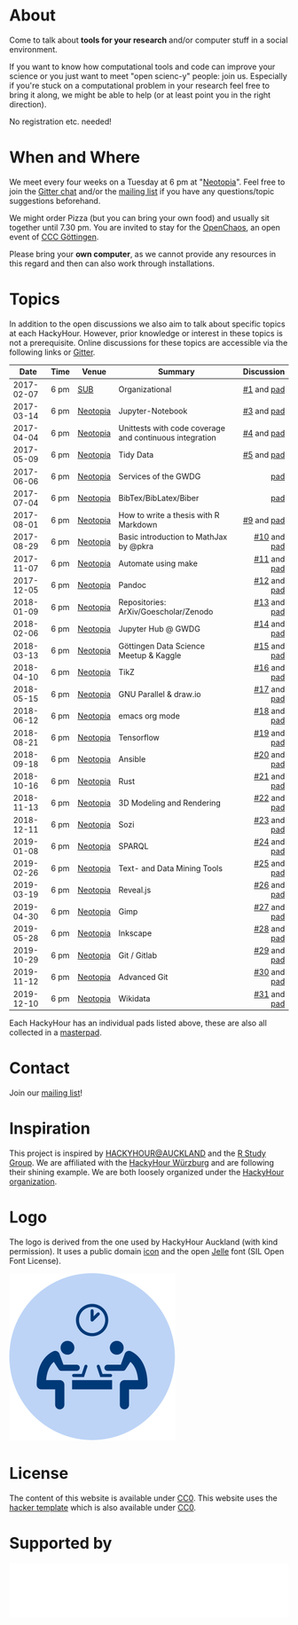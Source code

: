 # About
Come to talk about **tools for your research** and/or computer stuff in a social environment.

If you want to know how computational tools and code can improve your science or you just want to meet "open scienc-y" people: join us. Especially if you're stuck on a computational problem in your research feel free to bring it along, we might be able to help (or at least point you in the right direction).

No registration etc. needed!

# When and Where
We meet every four weeks on a Tuesday at 6 pm at "[Neotopia](https://cccgoe.de/wiki/Neotopia)". Feel free to join the [Gitter chat](https://gitter.im/HackyHour/Goettingen?utm_source=share-link&utm_medium=link&utm_campaign=share-link) and/or the [mailing list](https://listserv.gwdg.de/mailman/listinfo/hackyhour) if you have any questions/topic suggestions beforehand.

We might order Pizza (but you can bring your own food) and usually sit together until 7.30 pm. You are invited to stay for the [OpenChaos](https://cccgoe.de/wiki/OpenChaos), an open event of [CCC Göttingen](https://cccgoe.de/wiki/Hauptseite).

Please bring your **own computer**, as we cannot provide any resources in this regard and then can also work through installations.

# Topics
In addition to the open discussions we also aim to talk about specific topics at each HackyHour. However, prior knowledge or interest in these topics is not a prerequisite. Online discussions for these topics are accessible via the following links or [Gitter](https://gitter.im/HackyHour/Goettingen?utm_source=share-link&utm_medium=link&utm_campaign=share-link).

| Date | Time | Venue | Summary      | Discussion |
| --------- | ------ | ------| -------------| ----------:|
| 2017-02-07 | 6 pm | [SUB](https://www.sub.uni-goettingen.de/sub-aktuell/) | Organizational | [#1](https://github.com/HackyHour/Goettingen/issues/1) and [pad](http://etherpad.gwdg.de/p/HackyHourGoettingen_2017-02-07) |
| 2017-03-14 | 6 pm | [Neotopia](https://cccgoe.de/wiki/Neotopia) | Jupyter-Notebook | [#3](https://github.com/HackyHour/Goettingen/issues/3) and [pad](http://etherpad.gwdg.de/p/HackyHourGoettingen_2017-03-14) |
| 2017-04-04 | 6 pm | [Neotopia](https://cccgoe.de/wiki/Neotopia) | Unittests with code coverage and continuous integration  | [#4](https://github.com/HackyHour/Goettingen/issues/4) and [pad](http://etherpad.gwdg.de/p/HackyHourGoettingen_2017-04-04) |
| 2017-05-09 | 6 pm | [Neotopia](https://cccgoe.de/wiki/Neotopia) | Tidy Data | [#5](https://github.com/HackyHour/Goettingen/issues/5) and [pad](http://etherpad.gwdg.de/p/HackyHourGoettingen_2017-05-09) |
| 2017-06-06 | 6 pm | [Neotopia](https://cccgoe.de/wiki/Neotopia) | Services of the GWDG | [pad](http://etherpad.gwdg.de/p/HackyHourGoettingen_2017-06-06) |
| 2017-07-04 | 6 pm | [Neotopia](https://cccgoe.de/wiki/Neotopia) | BibTex/BibLatex/Biber | [pad](http://etherpad.gwdg.de/p/HackyHourGoettingen_2017-07-04) |
| 2017-08-01 | 6 pm | [Neotopia](https://cccgoe.de/wiki/Neotopia) | How to write a thesis with R Markdown | [#9](https://github.com/HackyHour/Goettingen/issues/9) and [pad](http://etherpad.gwdg.de/p/HackyHourGoettingen_2017-08-01) |
| 2017-08-29 | 6 pm | [Neotopia](https://cccgoe.de/wiki/Neotopia) | Basic introduction to MathJax by @pkra| [#10](https://github.com/HackyHour/Goettingen/issues/10) and [pad](http://etherpad.gwdg.de/p/HackyHourGoettingen_2017-08-29) |
| 2017-11-07 | 6 pm | [Neotopia](https://cccgoe.de/wiki/Neotopia) | Automate using make| [#11](https://github.com/HackyHour/Goettingen/issues/11) and [pad](http://etherpad.gwdg.de/p/HackyHourGoettingen_2017-09-26) |
| 2017-12-05 | 6 pm | [Neotopia](https://cccgoe.de/wiki/Neotopia) | Pandoc | [#12](https://github.com/HackyHour/Goettingen/issues/12) and [pad](http://etherpad.gwdg.de/p/HackyHourGoettingen_2017-12-05) |
| 2018-01-09 | 6 pm | [Neotopia](https://cccgoe.de/wiki/Neotopia) | Repositories: ArXiv/Goescholar/Zenodo | [#13](https://github.com/HackyHour/Goettingen/issues/13) and [pad](http://etherpad.gwdg.de/p/HackyHourGoettingen_2018-01-09) |
| 2018-02-06 | 6 pm | [Neotopia](https://cccgoe.de/wiki/Neotopia) | Jupyter Hub @ GWDG | [#14](https://github.com/HackyHour/Goettingen/issues/14) and [pad](http://etherpad.gwdg.de/p/HackyHourGoettingen_2018-2-06) |
| 2018-03-13 | 6 pm | [Neotopia](https://cccgoe.de/wiki/Neotopia) | Göttingen Data Science Meetup & Kaggle | [#15](https://github.com/HackyHour/Goettingen/issues/15) and [pad](http://etherpad.gwdg.de/p/HackyHourGoettingen_2018-3-13) |
| 2018-04-10 | 6 pm | [Neotopia](https://cccgoe.de/wiki/Neotopia) | TikZ | [#16](https://github.com/HackyHour/Goettingen/issues/16) and [pad](http://etherpad.gwdg.de/p/HackyHourGoettingen_2018-4-10) |
| 2018-05-15 | 6 pm | [Neotopia](https://cccgoe.de/wiki/Neotopia) | GNU Parallel & draw.io | [#17](https://github.com/HackyHour/Goettingen/issues/17) and [pad](http://etherpad.gwdg.de/p/HackyHourGoettingen_2018-5-15) |
| 2018-06-12 | 6 pm | [Neotopia](https://cccgoe.de/wiki/Neotopia) | emacs org mode| [#18](https://github.com/HackyHour/Goettingen/issues/18) and [pad](http://etherpad.gwdg.de/p/HackyHourGoettingen_2018-6-12) |
| 2018-08-21 | 6 pm | [Neotopia](https://cccgoe.de/wiki/Neotopia) | Tensorflow| [#19](https://github.com/HackyHour/Goettingen/issues/19) and [pad](http://etherpad.gwdg.de/p/HackyHourGoettingen_2018-08-21) |
| 2018-09-18 | 6 pm | [Neotopia](https://cccgoe.de/wiki/Neotopia) | Ansible | [#20](https://github.com/HackyHour/Goettingen/issues/20) and [pad](http://etherpad.gwdg.de/p/HackyHourGoettingen_2018-09-18) |
| 2018-10-16 | 6 pm | [Neotopia](https://cccgoe.de/wiki/Neotopia) | Rust | [#21](https://github.com/HackyHour/Goettingen/issues/21) and [pad](http://etherpad.gwdg.de/p/HackyHourGoettingen_2018-10-16) |
| 2018-11-13 | 6 pm | [Neotopia](https://cccgoe.de/wiki/Neotopia) | 3D Modeling and Rendering | [#22](https://github.com/HackyHour/Goettingen/issues/22) and [pad](http://etherpad.gwdg.de/p/HackyHourGoettingen_2018-11-13) |
| 2018-12-11 | 6 pm | [Neotopia](https://cccgoe.de/wiki/Neotopia) | Sozi | [#23](https://github.com/HackyHour/Goettingen/issues/23) and [pad](http://etherpad.gwdg.de/p/HackyHourGoettingen_2018-12-11) |
| 2019-01-08 | 6 pm | [Neotopia](https://cccgoe.de/wiki/Neotopia) | SPARQL | [#24](https://github.com/HackyHour/Goettingen/issues/24) and [pad](http://etherpad.gwdg.de/p/HackyHourGoettingen_2019-01-08) |
| 2019-02-26 | 6 pm | [Neotopia](https://cccgoe.de/wiki/Neotopia) | Text- and Data Mining Tools | [#25](https://github.com/HackyHour/Goettingen/issues/25) and [pad](http://etherpad.gwdg.de/p/HackyHourGoettingen_2019-02-26) |
| 2019-03-19| 6 pm | [Neotopia](https://cccgoe.de/wiki/Neotopia) | Reveal.js | [#26](https://github.com/HackyHour/Goettingen/issues/26) and [pad](http://etherpad.gwdg.de/p/HackyHourGoettingen_2019-03-19) |
| 2019-04-30| 6 pm | [Neotopia](https://cccgoe.de/wiki/Neotopia) | Gimp | [#27](https://github.com/HackyHour/Goettingen/issues/27) and [pad](http://etherpad.gwdg.de/p/HackyHourGoettingen_2019-04-30) |
| 2019-05-28| 6 pm | [Neotopia](https://cccgoe.de/wiki/Neotopia) | Inkscape | [#28](https://github.com/HackyHour/Goettingen/issues/28) and [pad](https://pad.gwdg.de/HackyHourGoettingen_2019-05-28#) |
| 2019-10-29| 6 pm | [Neotopia](https://cccgoe.de/wiki/Neotopia) | Git / Gitlab | [#29](https://github.com/HackyHour/Goettingen/issues/29) and [pad](https://pad.gwdg.de/HackyHourGoettingen_2019-10-29#) |
| 2019-11-12| 6 pm | [Neotopia](https://cccgoe.de/wiki/Neotopia) | Advanced Git | [#30](https://github.com/HackyHour/Goettingen/issues/30) and [pad](https://pad.gwdg.de/HackyHourGoettingen_2019-11-12) |
| 2019-12-10| 6 pm | [Neotopia](https://cccgoe.de/wiki/Neotopia) | Wikidata | [#31](https://github.com/HackyHour/Goettingen/issues/31) and [pad](https://pad.gwdg.de/HackyHourGoettingen_2019-12-10) |

Each HackyHour has an individual pads listed above, these are also all collected in a [masterpad](https://pad.gwdg.de/HackyHourGoettingen#).

# Contact 
Join our [mailing list](https://listserv.gwdg.de/mailman/listinfo/hackyhour)! 

# Inspiration
This project is inspired by [HACKYHOUR@AUCKLAND](https://uoa-eresearch.github.io/HackyHour/) and the [R Study Group](http://minisciencegirl.github.io/studyGroup/). We are affiliated with the [HackyHour Würzburg](https://hackyhour.github.io/Wuerzburg/) and are following their shining example. We are both loosely organized under the [HackyHour organization](https://hackyhour.github.io/).

# Logo
The logo is derived from the one used by HackyHour Auckland (with kind permission).
It uses a public domain <a href="https://thenounproject.com/search/?q=hackathon&i=6324">icon</a> 
and the open <a href="https://fontlibrary.org/en/font/jellee-typeface">Jelle</a> font (SIL Open Font License).

![Logo HackyHour](logo/hackyhour.svg "Logo HackyHour")

# License
The content of this website is available under [CC0](LICENSE).
This website uses the [hacker template](https://github.com/pages-themes/hacker/) which is also available under [CC0](https://creativecommons.org/publicdomain/zero/1.0/legalcode).

# Supported by
![Logo SUB Göttingen](logo/GAU-SUB_weiss.png "SUB Göttingen")
        

